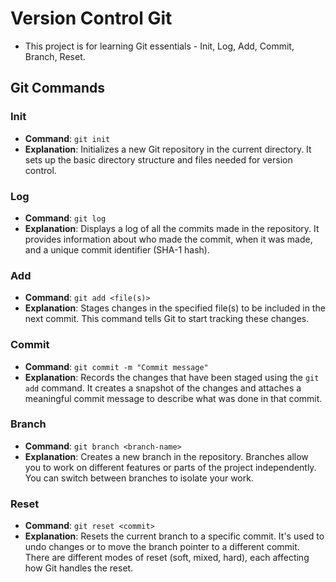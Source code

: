 # Version Control Git

-  This project is for learning Git essentials - Init, Log, Add, Commit, Branch, Reset.

## Git Commands

### Init

- **Command**: `git init`
- **Explanation**: Initializes a new Git repository in the current directory. It sets up the basic directory structure and files needed for version control.

### Log

- **Command**: `git log`
- **Explanation**: Displays a log of all the commits made in the repository. It provides information about who made the commit, when it was made, and a unique commit identifier (SHA-1 hash).

### Add

- **Command**: `git add <file(s)>`
- **Explanation**: Stages changes in the specified file(s) to be included in the next commit. This command tells Git to start tracking these changes.

### Commit

- **Command**: `git commit -m "Commit message"`
- **Explanation**: Records the changes that have been staged using the `git add` command. It creates a snapshot of the changes and attaches a meaningful commit message to describe what was done in that commit.

### Branch

- **Command**: `git branch <branch-name>`
- **Explanation**: Creates a new branch in the repository. Branches allow you to work on different features or parts of the project independently. You can switch between branches to isolate your work.

### Reset

- **Command**: `git reset <commit>`
- **Explanation**: Resets the current branch to a specific commit. It's used to undo changes or to move the branch pointer to a different commit. There are different modes of reset (soft, mixed, hard), each affecting how Git handles the reset.
